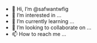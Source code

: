 - 👋 Hi, I’m @safwantwfig
- 👀 I’m interested in ...
- 🌱 I’m currently learning ...
- 💞️ I’m looking to collaborate on ...
- 📫 How to reach me ...

<!---
safwantwfig/safwantwfig is a ✨ special ✨ repository because its `README.md` (this file) appears on your GitHub profile.
You can click the Preview link to take a look at your changes.
--->
